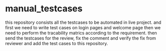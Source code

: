 # manual_testcases
this repository consists all the testcases to be automated in live project.
and first we need to write test cases on login pages and welcome page then we need to perform the tracability matrics according to the requirement. 
then send the testcases for the review, fix the comment and verify the fix from reviewer and add the test cases to this repository.
